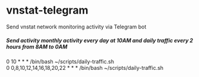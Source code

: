 # vnstat-telegram
Send vnstat network monitoring activity via Telegram bot

##### Send activity monthly activity every day at 10AM and daily traffic every 2 hours from 8AM to 0AM 
0 10 * * * /bin/bash ~/scripts/daily-traffic.sh  
0 0,8,10,12,14,16,18,20,22 * * * /bin/bash ~/scripts/daily-traffic.sh
